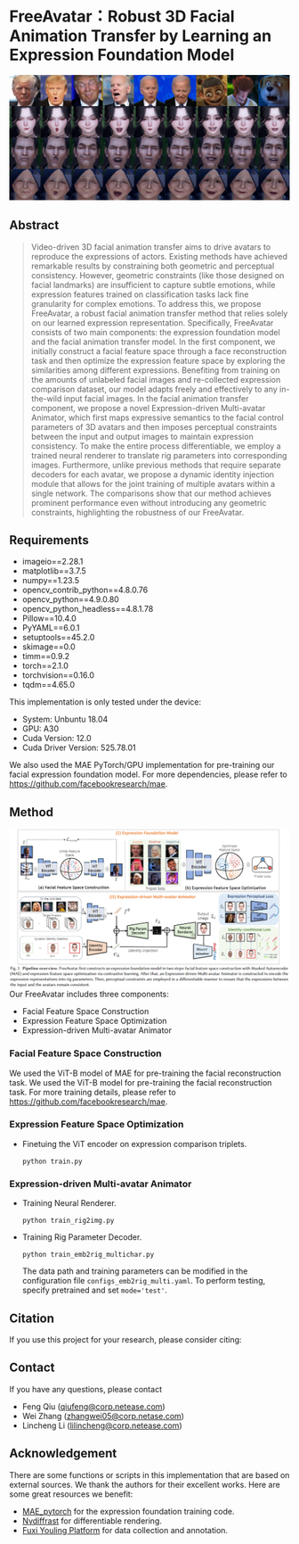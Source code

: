 # FreeAvatar：Robust 3D Facial Animation Transfer by Learning an Expression Foundation Model

![示例图片](./pics/teaser.png)

## Abstract
> Video-driven 3D facial animation transfer aims to drive avatars to reproduce the expressions of actors. Existing methods have achieved remarkable results by constraining both geometric and perceptual consistency. However, geometric constraints (like those designed on facial landmarks) are insufficient to capture subtle emotions, while expression features trained on classification tasks lack fine granularity for complex emotions. To address this, we propose FreeAvatar, a robust facial animation transfer method that relies solely on our learned expression representation. Specifically, FreeAvatar consists of two main components: the expression foundation model and the facial animation transfer model. In the first component, we initially construct a facial feature space through a face reconstruction task and then optimize the expression feature space by exploring the similarities among different expressions. Benefiting from training on the amounts of unlabeled facial images and re-collected expression comparison dataset, our model adapts freely and effectively to any in-the-wild input facial images. In the facial animation transfer component, we propose a novel Expression-driven Multi-avatar Animator, which first maps expressive semantics to the facial control parameters of 3D avatars and then imposes perceptual constraints between the input and output images to maintain expression consistency. To make the entire process differentiable, we employ a trained neural renderer to translate rig parameters into corresponding images. Furthermore, unlike previous methods that require separate decoders for each avatar, we propose a dynamic identity injection module that allows for the joint training of multiple avatars within a single network. The comparisons show that our method achieves prominent performance even without introducing any geometric constraints, highlighting the robustness of our FreeAvatar.


## Requirements
- imageio==2.28.1
- matplotlib==3.7.5
- numpy==1.23.5
- opencv_contrib_python==4.8.0.76
- opencv_python==4.9.0.80
- opencv_python_headless==4.8.1.78
- Pillow==10.4.0
- PyYAML==6.0.1
- setuptools==45.2.0
- skimage==0.0
- timm==0.9.2
- torch==2.1.0
- torchvision==0.16.0
- tqdm==4.65.0
  
This implementation is only tested under the device:

- System: Unbuntu 18.04
- GPU: A30
- Cuda Version: 12.0
- Cuda Driver Version: 525.78.01

We also used the MAE PyTorch/GPU implementation for pre-training our facial expression foundation model. For more dependencies, please refer to https://github.com/facebookresearch/mae.


## Method
![alt text](pics/pipeline.png)
Our FreeAvatar includes three components:
- Facial Feature Space Construction 
- Expression Feature Space Optimization
- Expression-driven Multi-avatar Animator

### Facial Feature Space Construction

We used the ViT-B model of MAE for pre-training the facial reconstruction task. We used the ViT-B model for pre-training the facial reconstruction task. For more training details, please refer to https://github.com/facebookresearch/mae.


### Expression Feature Space Optimization

- Finetuing the ViT encoder on expression comparison triplets.
  ```
  python train.py
  ```


### Expression-driven Multi-avatar Animator

- Training Neural Renderer.
  ```
  python train_rig2img.py
  ```


- Training Rig Parameter Decoder. 
  ```
  python train_emb2rig_multichar.py
  ```
    The data path and training parameters can be modified in the configuration file `configs_emb2rig_multi.yaml`. To perform testing, specify pretrained and set `mode='test'`.

## Citation
If you use this project for your research, please consider citing:

## Contact
If you have any questions, please contact
- Feng Qiu (qiufeng@corp.netease.com)
- Wei Zhang (zhangwei05@corp.netase.com)
- Lincheng Li (lilincheng@corp.netease.com)

## Acknowledgement

There are some functions or scripts in this implementation that are based on external sources. We thank the authors for their excellent works. Here are some great resources we benefit:

- [MAE_pytorch](https://github.com/facebookresearch/mae) for the expression foundation training code.
- [Nvdiffrast](https://github.com/NVlabs/nvdiffrast) for differentiable rendering.
- [Fuxi Youling Platform](https://fuxi.163.com/) for data collection and annotation.
